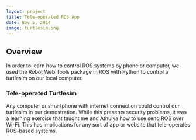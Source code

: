 ```yaml
---
layout: project
title: Tele-operated ROS App
date: Nov 5, 2014
image: turtlesim.png
---
```


## Overview
In order to learn how to control ROS systems by phone or computer, we used the Robot Web Tools package in ROS with Python to control a turtlesim on our local computer.

### Tele-operated Turtlesim
Any computer or smartphone with internet connection could control our turtlesim in our demostration. While this presents security problems, it was a learning exercise that taught me and Athulya how to use send ROS over Wi-Fi. This has implications for any sort of app or website that tele-operates ROS-based systems.


